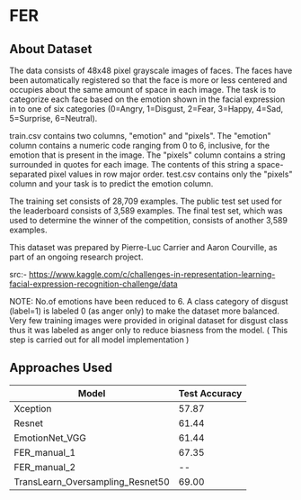 # FER

## About Dataset 
The data consists of 48x48 pixel grayscale images of faces. The faces have been automatically registered so that the face is more or less centered and occupies about the same amount of space in each image. The task is to categorize each face based on the emotion shown in the facial expression in to one of six categories (0=Angry, 1=Disgust, 2=Fear, 3=Happy, 4=Sad, 5=Surprise, 6=Neutral).

train.csv contains two columns, "emotion" and "pixels". The "emotion" column contains a numeric code ranging from 0 to 6, inclusive, for the emotion that is present in the image. The "pixels" column contains a string surrounded in quotes for each image. The contents of this string a space-separated pixel values in row major order. test.csv contains only the "pixels" column and your task is to predict the emotion column.

The training set consists of 28,709 examples. The public test set used for the leaderboard consists of 3,589 examples. The final test set, which was used to determine the winner of the competition, consists of another 3,589 examples.

This dataset was prepared by Pierre-Luc Carrier and Aaron Courville, as part of an ongoing research project.

src:- https://www.kaggle.com/c/challenges-in-representation-learning-facial-expression-recognition-challenge/data

NOTE: No.of emotions have been reduced to 6. A class category of disgust (label=1) is labeled 0 (as anger only) to make the dataset more balanced. Very few training images were provided in original dataset for disgust class thus it was labeled as anger only to reduce biasness from the model. ( This step is carried out for all model implementation ) 


## Approaches Used 

| Model  | Test Accuracy |
| ------------- | ------------- |
| Xception  | 57.87  |
| Resnet  | 61.44  |
| EmotionNet_VGG  | 61.44  |
| FER_manual_1  | 67.35  |
| FER_manual_2  | --  |
| TransLearn_Oversampling_Resnet50  | 69.00  |
